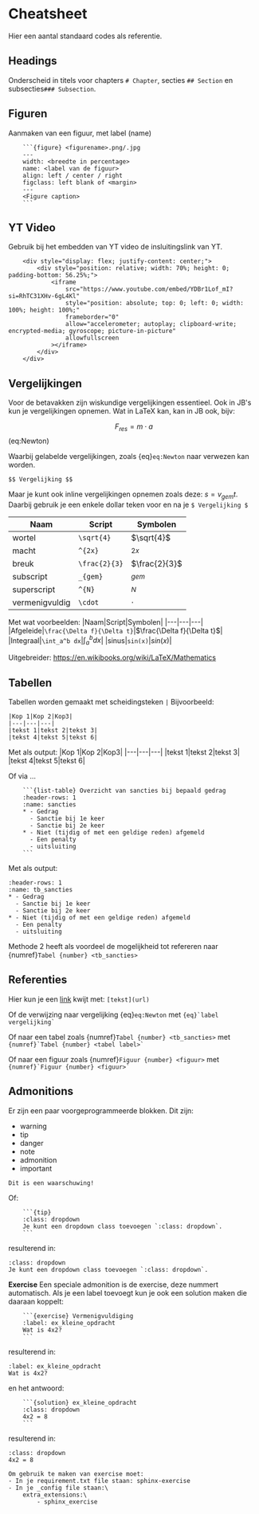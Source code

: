 # Cheatsheet
Hier een aantal standaard codes als referentie.

## Headings
Onderscheid in titels voor chapters `# Chapter`, secties `## Section` en subsecties`### Subsection`.

## Figuren
Aanmaken van een figuur, met label (name)
````
    ```{figure} <figurename>.png/.jpg
    ---
    width: <breedte in percentage>
    name: <label van de figuur>
    align: left / center / right
    figclass: left blank of <margin>
    ---
    <Figure caption>
    ```
````

## YT Video
Gebruik bij het embedden van YT video de insluitingslink van YT.

````
    <div style="display: flex; justify-content: center;">
        <div style="position: relative; width: 70%; height: 0; padding-bottom: 56.25%;">
            <iframe
                src="https://www.youtube.com/embed/YDBr1Lof_mI?si=RhTC31XHv-6gL4Kl"
                style="position: absolute; top: 0; left: 0; width: 100%; height: 100%;"
                frameborder="0"
                allow="accelerometer; autoplay; clipboard-write; encrypted-media; gyroscope; picture-in-picture"
                allowfullscreen
            ></iframe>
        </div>
    </div>
````

## Vergelijkingen

Voor de betavakken zijn wiskundige vergelijkingen essentieel. Ook in JB's kun je vergelijkingen opnemen. Wat in LaTeX kan, kan in JB ook, bijv:

$$ F_{res} = m \cdot a$$ (eq:Newton)

Waarbij gelabelde vergelijkingen, zoals {eq}`eq:Newton` naar verwezen kan worden. 

`$$ Vergelijking $$`

Maar je kunt ook inline vergelijkingen opnemen zoals deze: $s=v_{gem}t$. Daarbij gebruik je een enkele dollar teken voor en na je `$ Vergelijking $`


|Naam|Script|Symbolen|
|---|---|---|
|wortel|`\sqrt{4}`|$\sqrt{4}$|
|macht|`^{2x}`|$^{2x}$|
|breuk|`\frac{2}{3}`|$\frac{2}{3}$|
|subscript|`_{gem}`|$_{gem}$
|superscript|`^{N}`|$^{N}$|
|vermenigvuldig|`\cdot`|$\cdot$|

Met wat voorbeelden:
|Naam|Script|Symbolen|
|---|---|---|
|Afgeleide|`\frac{\Delta f}{\Delta t}`|$\frac{\Delta f}{\Delta t}$|
|Integraal|`\int_a^b dx`|$\int_a^b dx$|
|sinus|`sin(x)`|$sin(x)$|

Uitgebreider: https://en.wikibooks.org/wiki/LaTeX/Mathematics

## Tabellen

Tabellen worden gemaakt met scheidingsteken `|`
Bijvoorbeeld:
```
|Kop 1|Kop 2|Kop3|
|---|---|---|
|tekst 1|tekst 2|tekst 3|
|tekst 4|tekst 5|tekst 6|
```

Met als output:
|Kop 1|Kop 2|Kop3|
|---|---|---|
|tekst 1|tekst 2|tekst 3|
|tekst 4|tekst 5|tekst 6|

Of via ...
````
    ```{list-table} Overzicht van sancties bij bepaald gedrag
    :header-rows: 1
    :name: sancties
    * - Gedrag
      - Sanctie bij 1e keer
      - Sanctie bij 2e keer
    * - Niet (tijdig of met een geldige reden) afgemeld 
      - Een penalty                                       
      - uitsluiting              
    ``` 
````

Met als output:
```{list-table} Overzicht van sancties bij bepaald gedrag
:header-rows: 1
:name: tb_sancties
* - Gedrag
  - Sanctie bij 1e keer
  - Sanctie bij 2e keer
* - Niet (tijdig of met een geldige reden) afgemeld 
  - Een penalty                                       
  - uitsluiting              
``` 

Methode 2 heeft als voordeel de mogelijkheid tot refereren naar {numref}`Tabel {number} <tb_sancties>`

## Referenties
Hier kun je een [link](https://nos.nl) kwijt met: `[tekst](url)`

Of de verwijzing naar vergelijking {eq}`eq:Newton` met ``` {eq}`label vergelijking` ```

Of naar een tabel zoals {numref}`Tabel {number} <tb_sancties>` met ``` {numref}`Tabel {number} <tabel label>` ```

Of naar een figuur zoals {numref}`Figuur {number} <figuur>` met ``` {numref}`Figuur {number} <figuur>` ```

## Admonitions
Er zijn een paar voorgeprogrammeerde blokken. Dit zijn: 

* warning
* tip
* danger
* note
* admonition 
* important

```{warning}
Dit is een waarschuwing!
```

Of:
````
    ```{tip}
    :class: dropdown
    Je kunt een dropdown class toevoegen `:class: dropdown`. 
    ```
````

resulterend in:

```{tip}
:class: dropdown
Je kunt een dropdown class toevoegen `:class: dropdown`. 
```
**Exercise**
Een speciale admonition is de exercise, deze nummert automatisch. Als je een label toevoegt kun je ook een solution maken die daaraan koppelt:

````
    ```{exercise} Vermenigvuldiging
    :label: ex_kleine_opdracht
    Wat is 4x2?
    ```
````

resulterend in:
 ```{exercise} Vermenigvuldiging
:label: ex_kleine_opdracht
Wat is 4x2?
```

en het antwoord:

````
    ```{solution} ex_kleine_opdracht
    :class: dropdown
    4x2 = 8
    ```
````

resulterend in:
 ```{solution} ex_kleine_opdracht
:class: dropdown
4x2 = 8
```

```{note}
Om gebruik te maken van exercise moet:
- In je requirement.txt file staan: sphinx-exercise
- In je _config file staan:\
    extra_extensions:\
        - sphinx_exercise

```